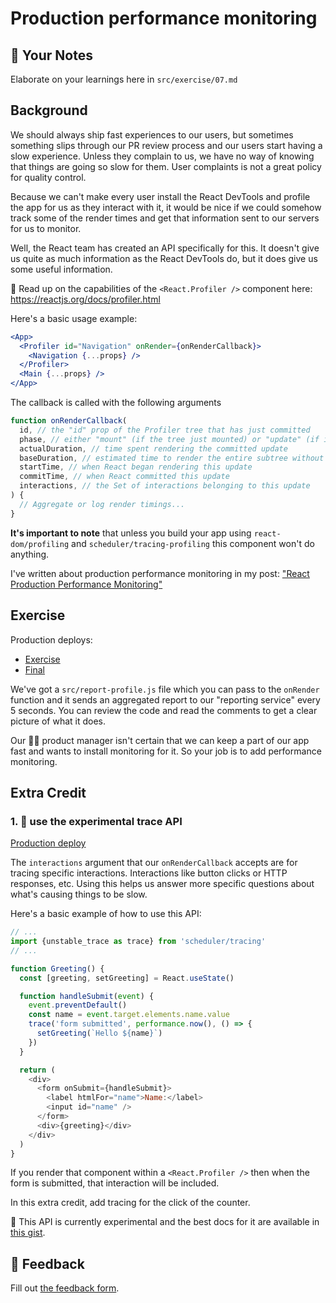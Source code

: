 # Production performance monitoring

## 📝 Your Notes

Elaborate on your learnings here in `src/exercise/07.md`

## Background

We should always ship fast experiences to our users, but sometimes something
slips through our PR review process and our users start having a slow
experience. Unless they complain to us, we have no way of knowing that things
are going so slow for them. User complaints is not a great policy for quality
control.

Because we can't make every user install the React DevTools and profile the app
for us as they interact with it, it would be nice if we could somehow track some
of the render times and get that information sent to our servers for us to
monitor.

Well, the React team has created an API specifically for this. It doesn't give
us quite as much information as the React DevTools do, but it does give us some
useful information.

📜 Read up on the capabilities of the `<React.Profiler />` component here:
https://reactjs.org/docs/profiler.html

Here's a basic usage example:

```jsx
<App>
  <Profiler id="Navigation" onRender={onRenderCallback}>
    <Navigation {...props} />
  </Profiler>
  <Main {...props} />
</App>
```

The callback is called with the following arguments

```javascript
function onRenderCallback(
  id, // the "id" prop of the Profiler tree that has just committed
  phase, // either "mount" (if the tree just mounted) or "update" (if it re-rendered)
  actualDuration, // time spent rendering the committed update
  baseDuration, // estimated time to render the entire subtree without memoization
  startTime, // when React began rendering this update
  commitTime, // when React committed this update
  interactions, // the Set of interactions belonging to this update
) {
  // Aggregate or log render timings...
}
```

**It's important to note** that unless you build your app using
`react-dom/profiling` and `scheduler/tracing-profiling` this component won't do
anything.

I've written about production performance monitoring in my post:
["React Production Performance Monitoring"](https://kentcdodds.com/blog/react-production-performance-monitoring)

## Exercise

Production deploys:

- [Exercise](https://react-performance.netlify.app/isolated/exercise/07.js)
- [Final](https://react-performance.netlify.app/isolated/final/07.js)

We've got a `src/report-profile.js` file which you can pass to the `onRender`
function and it sends an aggregated report to our "reporting service" every 5
seconds. You can review the code and read the comments to get a clear picture of
what it does.

Our 👨‍💼 product manager isn't certain that we can keep a part of our app fast and
wants to install monitoring for it. So your job is to add performance
monitoring.

## Extra Credit

### 1. 💯 use the experimental trace API

[Production deploy](https://react-performance.netlify.app/isolated/final/07.extra-1.js)

The `interactions` argument that our `onRenderCallback` accepts are for tracing
specific interactions. Interactions like button clicks or HTTP responses, etc.
Using this helps us answer more specific questions about what's causing things
to be slow.

Here's a basic example of how to use this API:

```javascript
// ...
import {unstable_trace as trace} from 'scheduler/tracing'
// ...

function Greeting() {
  const [greeting, setGreeting] = React.useState()

  function handleSubmit(event) {
    event.preventDefault()
    const name = event.target.elements.name.value
    trace('form submitted', performance.now(), () => {
      setGreeting(`Hello ${name}`)
    })
  }

  return (
    <div>
      <form onSubmit={handleSubmit}>
        <label htmlFor="name">Name:</label>
        <input id="name" />
      </form>
      <div>{greeting}</div>
    </div>
  )
}
```

If you render that component within a `<React.Profiler />` then when the form is
submitted, that interaction will be included.

In this extra credit, add tracing for the click of the counter.

📜 This API is currently experimental and the best docs for it are available in
[this gist](https://gist.github.com/bvaughn/8de925562903afd2e7a12554adcdda16).

## 🦉 Feedback

Fill out
[the feedback form](https://ws.kcd.im/?ws=React%20Performance%20%E2%9A%A1&e=07%3A%20Production%20performance%20monitoring&em=ccking37%40gmail.com).
